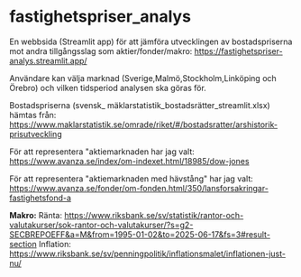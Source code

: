 # fastighetspriser_analys
En webbsida (Streamlit app) för att jämföra utvecklingen av bostadspriserna mot andra tillgångsslag som aktier/fonder/makro: https://fastighetspriser-analys.streamlit.app/

Användare kan välja marknad (Sverige,Malmö,Stockholm,Linköping och Örebro) och vilken tidsperiod analysen ska göras för.

Bostadspriserna (svensk_ mäklarstatistik_bostadsrätter_streamlit.xlsx) hämtas från: https://www.maklarstatistik.se/omrade/riket/#/bostadsratter/arshistorik-prisutveckling

För att representera "aktiemarknaden har jag valt:
https://www.avanza.se/index/om-indexet.html/18985/dow-jones

För att representera "aktiemarknaden med hävstång" har jag valt:
https://www.avanza.se/fonder/om-fonden.html/350/lansforsakringar-fastighetsfond-a

**Makro:**
Ränta: https://www.riksbank.se/sv/statistik/rantor-och-valutakurser/sok-rantor-och-valutakurser/?s=g2-SECBREPOEFF&a=M&from=1995-01-02&to=2025-06-17&fs=3#result-section
Inflation: https://www.riksbank.se/sv/penningpolitik/inflationsmalet/inflationen-just-nu/

